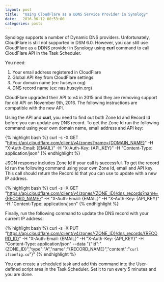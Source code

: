 ```yaml
---
layout: post
title:  "Using CloudFlare as a DDNS Service Provider in Synology"
date:   2016-06-12 00:53:00
categories: posts
---
```


Synology supports a number of Dynamic DNS providers. Unfortunately, CloudFlare is still not supported in DSM 6.0. However, you can still use CloudFlare as a DDNS provider in Synology using **curl** command to call CloudFlare API in the Task Scheduler.

You need:

1. Your email address registered in CloudFlare
2. Global API Key from CloudFlare settings
3. Your domain name (ex: huseyin.org)
4. DNS record name (ex: nas.huseyin.org)

CloudFlare upgraded their API to v4 in 2015 and they are removing support for old API on November 9th, 2016. The following instructions are compatible with the new API. 

Using the API and **curl**, you need to find out both Zone Id and Record Id before you can update any DNS record. To get the Zone Id run the following command using your own domain name, email address and API key:

{% highlight bash %}
curl -s -X GET "https://api.cloudflare.com/client/v4/zones?name={DOMAIN_NAME}" -H "X-Auth-Email: {EMAIL}" -H "X-Auth-Key: {API_KEY}" -H "Content-Type: application/json"
{% endhighlight %}

JSON response includes Zone Id if your call is successful. To get the record id run the following command using your own Zone Id, email and API key. This call should return the Record Id that you can use to update with a new IP address.  

{% highlight bash %}
curl -s -X GET "https://api.cloudflare.com/client/v4/zones/{ZONE_ID}/dns_records?name={RECORD_NAME}" -H "X-Auth-Email: {EMAIL}" -H "X-Auth-Key: {API_KEY}" -H "Content-Type: application/json"
{% endhighlight %}

Finally, run the following command to update the DNS record with your current IP address:

{% highlight bash %}
curl -s -X PUT "https://api.cloudflare.com/client/v4/zones/{ZONE_ID}/dns_records/{RECORD_ID}" -H "X-Auth-Email: {EMAIL}" -H "X-Auth-Key: {API_KEY}" -H "Content-Type: application/json" --data "{\"id\":\"{ZONE_ID}\",\"type\":\"A\",\"name\":\"{RECORD_NAME}\",\"content\":\"`curl ifconfig.co`\"}"
{% endhighlight %}

You can create a scheduled task and add this command into the User-defined script area in the Task Scheduler. Set it to run every 5 minutes and you are done.


